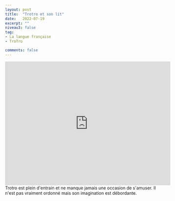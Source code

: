 ```yaml
---
layout: post
title:  "Trotro et son lit"
date:   2022-07-19
excerpt: ""
niveau3: false
tag:
- La langue française
- TroTro

comments: false
---
```

<center>
<img style="display: none;" src="/assets/img/thumbnails/trotro-19.jpg" alt="" width="1" height="1">
<iframe width="542px" height="406px" src="https://www.youtube.com/embed/1wJlHxcRK-A?rel=0&controls=1&showinfo=0&modestbranding=1&enablejsapi=1" allowfullscreen frameborder="0" ></iframe></center>
Trotro est plein d'entrain et ne manque jamais une occasion de s'amuser. Il n'est pas vraiment ordonné mais son imagination est débordante. 
